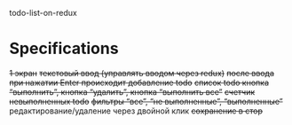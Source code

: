todo-list-on-redux

# Specifications

~~1 экран~~
~~текстовый ввод (управлять вводом через redux)~~
~~после ввода при нажатии Enter происходит добавление todo~~
~~список todo кнопка “выполнить”, кнопка “удалить”, кнопка “выполнить все”~~
~~счетчик невыполненных todo~~
~~фильтры “все”, “не выполненные”, “выполненные”~~
редактирование/удаление через двойной клик
~~сохранение в стор~~
